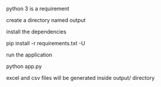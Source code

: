 python 3 is a requirement

create a directory named output

install the dependencies

pip install -r requirements.txt -U

run the application

python app.py

excel and csv files will be generated inside output/ directory
